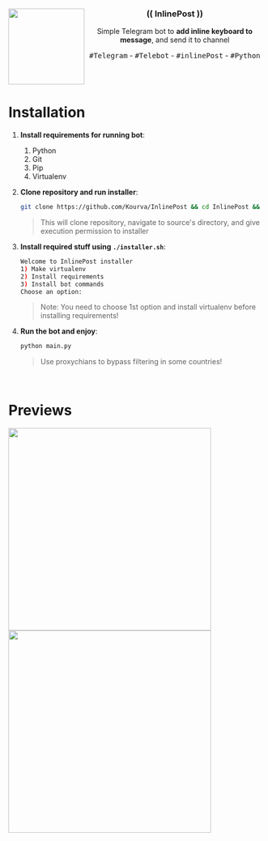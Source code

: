 <div align="center">
  <img align="left" src="https://github.com/Kourva/InlinePost/assets/118578799/3852702e-1981-4670-b69c-39a1b35c4588" width=150 />
  <h3><b>(( InlinePost ))</b></h3>
  <p>Simple Telegram bot to <b>add inline keyboard to message</b>, and send it to channel</p>
  <kbd>#Telegram</kbd> - <kbd>#Telebot</kbd> - <kbd>#inlinePost</kbd> - <kbd>#Python</kbd>
</div>

<br><br>
# Installation
1. **Install requirements for running bot**:
    1. Python
    2. Git
    3. Pip
    4. Virtualenv

2. **Clone repository and run installer**:
    ```bash
    git clone https://github.com/Kourva/InlinePost && cd InlinePost && chmod +x installer.sh
    ```
    > This will clone repository, navigate to source's directory, and give execution permission to installer

3. **Install required stuff using `./installer.sh`**:
    ```bash
    Welcome to InlinePost installer
    1) Make virtualenv
    2) Install requirements
    3) Install bot commands
    Choose an option: 
    ```
    > Note: You need to choose 1st option and install virtualenv before installing requirements!

4. **Run the bot and enjoy**:
    ```bash
    python main.py
    ```
    > Use proxychians to bypass filtering in some countries!

<br>

# Previews
<table align="center">
    <img align="center" src="https://github.com/Kourva/InlinePost/assets/118578799/a5e73caa-7787-4215-80ed-4ec02c107e10" width=400 /><br>
    <img align="center" src="https://github.com/Kourva/InlinePost/assets/118578799/f7cfb06e-7724-4fb1-b193-30957db670df" width=400 />
</table>
